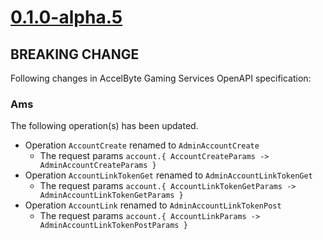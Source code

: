 # [0.1.0-alpha.5]

## BREAKING CHANGE

Following changes in AccelByte Gaming Services OpenAPI specification:

### Ams

The following operation(s) has been updated.

- Operation `AccountCreate` renamed to `AdminAccountCreate`
    - The request params `account.{ AccountCreateParams -> AdminAccountCreateParams }`
- Operation `AccountLinkTokenGet` renamed to `AdminAccountLinkTokenGet`
  - The request params `account.{ AccountLinkTokenGetParams -> AdminAccountLinkTokenGetParams }`
- Operation `AccountLink` renamed to `AdminAccountLinkTokenPost`
  - The request params `account.{ AccountLinkParams -> AdminAccountLinkTokenPostParams }`

[0.1.0-alpha.5]: https://github.com/AccelByte/accelbyte-go-modular-sdk/compare/ams-sdk/0.1.0-alpha.4..0.1.0-alpha.5
